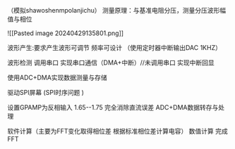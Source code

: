 （模拟shawoshenmpolanjichu）
   测量原理：与基准电阻分压，测量分压波形幅值与相位
   
![[Pasted image 20240429135801.png]]

波形产生:要求产生波形可调节  频率可设计 （使用定时器中断输出DAC 1KHZ）

波形检测
调用串口 实现串口通信（DMA+中断）//未调用串口 实现中断回显

使用ADC+DMA实现数据测量与存储 

驱动SPI屏幕
(SPI时序问题 )

设置GPAMP为反相输入 1.65--1.75 完全消除直流误差
ADC+DMA数据转存与处理 

软件计算（主要为FFT变化取得相位差 根据标准相位差计算电容）
数值计算  完成FFT